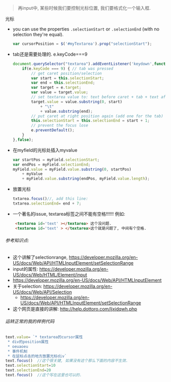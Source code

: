 > 再input中, 某些时候我们要控制光标位置, 我们要格式化一个输入框.

光标

- you can use the properties `.selectionStart` or `.selectionEnd` (with no selection they're equal).

  ```js
  var cursorPosition = $('#myTextarea').prop("selectionStart");
  ```

- tab还是需要处理的. e.keyCode===9

  ```js
  document.querySelector("textarea").addEventListener('keydown',function(e) {
      if(e.keyCode === 9) { // tab was pressed
          // get caret position/selection
          var start = this.selectionStart;
          var end = this.selectionEnd;
          var target = e.target;
          var value = target.value;
          // set textarea value to: text before caret + tab + text after caret
          target.value = value.substring(0, start)
              + "\t"
              + value.substring(end);
          // put caret at right position again (add one for the tab)
          this.selectionStart = this.selectionEnd = start + 1;
          // prevent the focus lose
          e.preventDefault();
      }
  },false);
  ```

- 在myfield的光标处插入myvalue

  ```js
  var startPos = myField.selectionStart;
  var endPos = myField.selectionEnd;
  myField.value = myField.value.substring(0, startPos)
      + myValue
      + myField.value.substring(endPos, myField.value.length);
  ```

- 放置光标

  ```js
  txtarea.focus()//, add this line:
  txtarea.selectionEnd= end + 7;
  ```

- 一个著名的issue, textarea标签之间不能有空格!!!!!! 例如:

  ```html
   <textarea id='text' ></textarea> 这个没问题.
   <textarea id='text' > </textarea>这个就是问题了, 中间有个空格.
  ```

###### 参考知识点:

- 这个讲解了selectionrange, https://developer.mozilla.org/en-US/docs/Web/API/HTMLInputElement/setSelectionRange
- input的属性: https://developer.mozilla.org/en-US/docs/Web/HTML/Element/input
- https://developer.mozilla.org/en-US/docs/Web/API/HTMLInputElement
- 关于selection: https://developer.mozilla.org/en-US/docs/Web/API/Selection
  - https://developer.mozilla.org/en-US/docs/Web/API/HTMLInputElement/setSelectionRange
- 这个网页是直接的讲解: http://help.dottoro.com/ljxjdqwh.php

###### 运转正常的我的样例代码

```js
text.value= `* textarea的cursor属性 
 * div的position属性
 * oeuaoeu
 * 事件机制
 * 在鼠标点击的地方放置光标div`
text.focus()  //这个很关键, 如果没有这个那么下面的内容不生效.
text.selectionStart=10
text.selectionEnd=20
text.focus()  //这个写在这里也可以的. 


```

